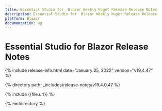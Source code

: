 ```yaml
---
title: Essential Studio for  Blazor Weekly Nuget Release Release Notes  
description: Essential Studio for  Blazor Weekly Nuget Release Release Notes  
platform: Blazor
documentation: ug
---
```


# Essential Studio for  Blazor  Release Notes  

{% include release-info.html date="January 25, 2022"  version="v19.4.47" %} 

{% directory path: _includes/release-notes/v19.4.0.47 %}

{% include {{file.url}} %}

{% enddirectory %}

